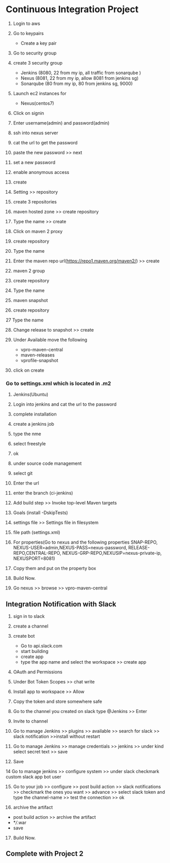 # Continuous Integration Project

1. Login to aws

2. Go to keypairs
   - Create a key pair
3. Go to security group

4. create 3 security group

   - Jenkins (8080, 22 from my ip, all traffic from sonarqube )
   - Nexus (8081, 22 from my ip, allow 8081 from jenkins sg)
   - Sonarqube (80 from my ip, 80 from jenkins sg, 9000)

5. Launch ec2 instances for

   - Nexus(centos7)

6. Click on signin

7. Enter username(admin) and password(admin)

8. ssh into nexus server

9. cat the url to get the password

10. paste the new password >> next

11. set a new password

12. enable anonymous access

13. create

14. Setting >> repository

15. create 3 repositories

16. maven hosted zone >> create repository

17. Type the name >> create

18. Click on maven 2 proxy

19. create repository

20. Type the name

21. Enter the maven repo url(https://repo1.maven.org/maven2/) >> create

22. maven 2 group

23. create repository

24. Type the name

25. maven snapshot

26. create repository

27 Type the name

28. Change release to snapshot >> create

29. Under Available move the following

    - vpro-maven-central
    - maven-releases
    - vprofile-snapshot

30. click on create

### Go to settings.xml which is located in .m2

1. Jenkins(Ubuntu)

2. Login into jenkins and cat the url to the password

3. complete installation

4. create a jenkins job

5. type the nme

6. select freestyle

7. ok

8. under source code management

9. select git

10. Enter the url

11. enter the branch (ci-jenkins)

12. Add build step >> Invoke top-level Maven targets

13. Goals (install -DskipTests)

14. settings file >> Settings file in filesystem

15. file path (settings.xml)

16. For properties(Go to nexus and the following properties SNAP-REPO, NEXUS-USER=admin,NEXUS-PASS=nexus-password, RELEASE-REPO,CENTRAL-REPO, NEXUS-GRP-REPO,NEXUSIP=nexus-private-ip, NEXUSPORT=8081)

17. Copy them and put on the property box

18. Build Now.

19. Go nexus >> browse >> vpro-maven-central

## Integration Notification with Slack

1. sign in to slack

2. create a channel

3. create bot

   - Go to api.slack.com
   - start building
   - create app
   - type the app name and select the workspace >> create app

4. OAuth and Permissions

5. Under Bot Token Scopes >> chat write

6. Install app to workspace >> Allow

7. Copy the token and store somewhere safe

8. Go to the channel you created on slack type @Jenkins >> Enter

9. Invite to channel

10. Go to manage Jenkins >> plugins >> available >> search for slack >> slack notification >>install without restart

11. Go to manage Jenkins >> manage credentials >> jenkins >> under kind select secret text >> save

12. Save

14 Go to manage jenkins >> configure system >> under slack checkmark custom slack app bot user

15. Go to your job >> configure >> post build action >> slack notifications >> checkmark the ones you want >> advance >> select slack token and type the channel-name >> test the connection >> ok

16. archive the artifact

- post build action >> archive the artifact
- \*_/_.war
- save

17. Build Now.

## Complete with Project 2
